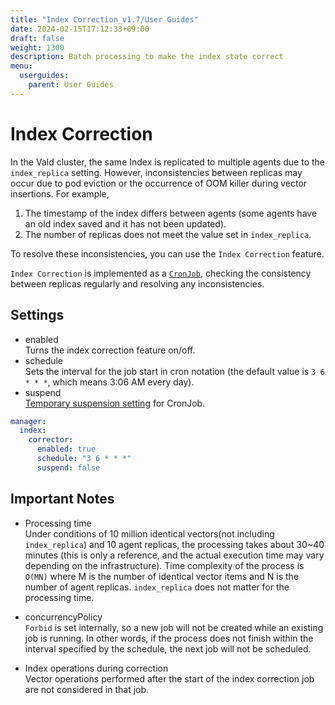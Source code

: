 ```yaml
---
title: "Index Correction_v1.7/User Guides"
date: 2024-02-15T17:12:33+09:00
draft: false
weight: 1300
description: Batch processing to make the index state correct
menu:
  userguides:
    parent: User Guides
---
```


# Index Correction

In the Vald cluster, the same Index is replicated to multiple agents due to the `index_replica` setting. However, inconsistencies between replicas may occur due to pod eviction or the occurrence of OOM killer during vector insertions. For example,

1. The timestamp of the index differs between agents (some agents have an old index saved and it has not been updated).
2. The number of replicas does not meet the value set in `index_replica`.

To resolve these inconsistencies, you can use the `Index Correction` feature.

`Index Correction` is implemented as a [`CronJob`](https://kubernetes.io/docs/concepts/workloads/controllers/cron-jobs/), checking the consistency between replicas regularly and resolving any inconsistencies.

## Settings

- enabled  
  Turns the index correction feature on/off.
- schedule  
  Sets the interval for the job start in cron notation (the default value is `3 6 * * *`, which means 3:06 AM every day).
- suspend  
  [Temporary suspension setting](https://kubernetes.io/docs/concepts/workloads/controllers/cron-jobs/#schedule-suspension) for CronJob.

```yaml
manager:
  index:
    corrector:
      enabled: true
      schedule: "3 6 * * *"
      suspend: false
```

## Important Notes

- Processing time  
  Under conditions of 10 million identical vectors(not including `index_replica`) and 10 agent replicas, the processing takes about 30~40 minutes (this is only a reference, and the actual execution time may vary depending on the infrastructure). Time complexity of the process is `O(MN)` where M is the number of identical vector items and N is the number of agent replicas. `index_replica` does not matter for the processing time.

- concurrencyPolicy  
  `Forbid` is set internally, so a new job will not be created while an existing job is running. In other words, if the process does not finish within the interval specified by the schedule, the next job will not be scheduled.

- Index operations during correction  
  Vector operations performed after the start of the index correction job are not considered in that job.

